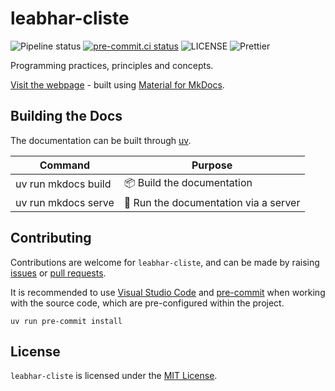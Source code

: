 # leabhar-cliste

![Pipeline status](https://github.com/kieran-ryan/leabhar-cliste/actions/workflows/main.yml/badge.svg)
[![pre-commit.ci status](https://results.pre-commit.ci/badge/github/kieran-ryan/leabhar-cliste/main.svg)](https://results.pre-commit.ci/latest/github/kieran-ryan/leabhar-cliste/main)
![LICENSE](https://img.shields.io/badge/license-MIT-blue)
![Prettier](https://img.shields.io/badge/code%20style-prettier-deeppink)

Programming practices, principles and concepts.

[Visit the webpage](https://kieran-ryan.github.io/leabhar-cliste) - built using [Material for MkDocs](https://squidfunk.github.io/mkdocs-material).

## Building the Docs

The documentation can be built through [uv](https://docs.astral.sh/uv).

| Command             | Purpose                               |
| ------------------- | ------------------------------------- |
| uv run mkdocs build | 📦 Build the documentation            |
| uv run mkdocs serve | 🚀 Run the documentation via a server |

## Contributing

Contributions are welcome for `leabhar-cliste`, and can be made by raising [issues](https://github.com/kieran-ryan/leabhar-cliste/issues) or [pull requests](https://github.com/kieran-ryan/leabhar-cliste/pulls).

It is recommended to use [Visual Studio Code](https://code.visualstudio.com) and [pre-commit](https://pre-commit.com) when working with the source code, which are pre-configured within the project.

```console
uv run pre-commit install
```

## License

`leabhar-cliste` is licensed under the [MIT License](https://opensource.org/licenses/MIT).
